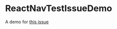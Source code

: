 # ReactNavTestIssueDemo

A demo for [this issue](https://github.com/react-community/react-navigation/issues/1599)

